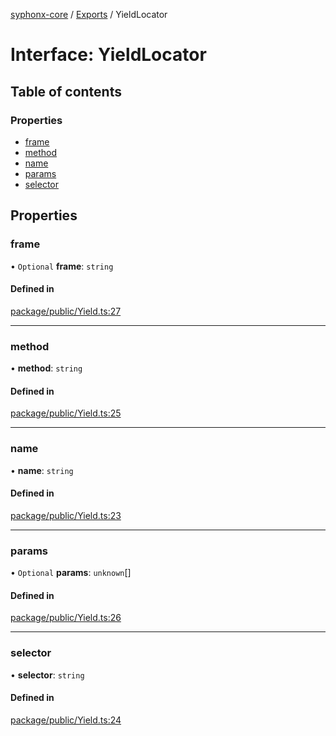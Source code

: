 [syphonx-core](../README.md) / [Exports](../modules.md) / YieldLocator

# Interface: YieldLocator

## Table of contents

### Properties

- [frame](YieldLocator.md#frame)
- [method](YieldLocator.md#method)
- [name](YieldLocator.md#name)
- [params](YieldLocator.md#params)
- [selector](YieldLocator.md#selector)

## Properties

### frame

• `Optional` **frame**: `string`

#### Defined in

[package/public/Yield.ts:27](https://github.com/dtempx/syphonx-core/blob/bfef688/package/public/Yield.ts#L27)

___

### method

• **method**: `string`

#### Defined in

[package/public/Yield.ts:25](https://github.com/dtempx/syphonx-core/blob/bfef688/package/public/Yield.ts#L25)

___

### name

• **name**: `string`

#### Defined in

[package/public/Yield.ts:23](https://github.com/dtempx/syphonx-core/blob/bfef688/package/public/Yield.ts#L23)

___

### params

• `Optional` **params**: `unknown`[]

#### Defined in

[package/public/Yield.ts:26](https://github.com/dtempx/syphonx-core/blob/bfef688/package/public/Yield.ts#L26)

___

### selector

• **selector**: `string`

#### Defined in

[package/public/Yield.ts:24](https://github.com/dtempx/syphonx-core/blob/bfef688/package/public/Yield.ts#L24)
